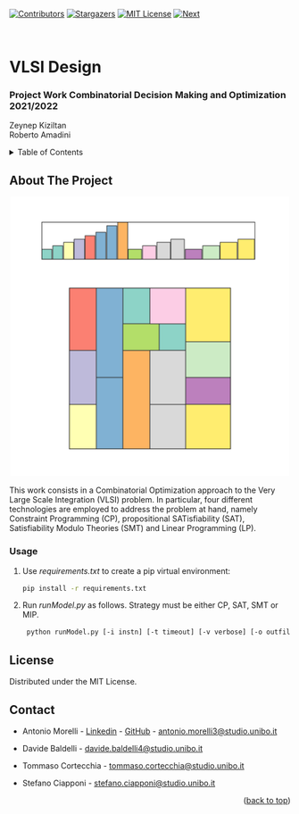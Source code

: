<div id="top"></div>

[![Contributors][contributors-shield]][contributors-url]
[![Stargazers][stars-shield]][stars-url]
[![MIT License][license-shield]][license-url]
[![Next][z3py]][z3py_url]


<!-- PROJECT LOGO -->
<br />
<div>
  <h1>VLSI Design</h1>

  <p>
    <h3> Project Work Combinatorial Decision Making and Optimization 2021/2022 </h2>
      Zeynep Kiziltan 
    <br />
      Roberto Amadini 
    <br />
  </p>
</div>



<!-- TABLE OF CONTENTS -->
<details>
  <summary>Table of Contents</summary>
  <ol>
    <li>
      <a href="#about-the-project">About The Project</a>
    </li>
    <li><a href="#usage">Usage</a></li>
    <li><a href="#contacts">Contacts</a></li>
  </ol>
</details>



<!-- ABOUT THE PROJECT -->
## About The Project

  <p align="center">
    <img src="images/intro_img.png" alt="Plate", width=500>
  </p>

This work consists in a Combinatorial Optimization approach to the Very Large Scale Integration (VLSI) problem. In particular, four different technologies are employed to address the problem
at hand, namely Constraint Programming (CP), propositional SATisfiability (SAT), Satisfiability Modulo Theories (SMT) and Linear Programming (LP).


<!-- USAGE EXAMPLES -->
### Usage

1. Use _requirements.txt_ to create a pip virtual environment:
   ```sh
   pip install -r requirements.txt
   ```
2. Run _runModel.py_ as follows. Strategy must be either CP, SAT, SMT or MIP.
   ```sh
    python runModel.py [-i instn] [-t timeout] [-v verbose] [-o outfile] [-r rotations] <strategy>
   ```

<!-- LICENSE -->
## License

Distributed under the MIT License. 


<!-- CONTACT -->
## Contact


* Antonio Morelli - [Linkedin](https://www.linkedin.com/in/antonio-morelli-077a16220/) - [GitHub](https://github.com/antoniototimorelli) - antonio.morelli3@studio.unibo.it

* Davide Baldelli - davide.baldelli4@studio.unibo.it

* Tommaso Cortecchia - tommaso.cortecchia@studio.unibo.it

* Stefano Ciapponi - stefano.ciapponi@studio.unibo.it

<p align="right">(<a href="#top">back to top</a>)</p>


<!-- MARKDOWN LINKS & IMAGES -->
<!-- https://www.markdownguide.org/basic-syntax/#reference-style-links -->
[contributors-shield]: https://img.shields.io/github/contributors/drchapman-17/cdmo2022?style=flat-square

[contributors-url]: https://github.com/drchapman-17/cdmo2022/graphs/contributors

[stars-shield]: https://img.shields.io/github/stars/drchapman-17/cdmo2022?style=flat-square

[stars-url]: https://github.com/drchapman-17/cdmo2022/stargazers

[license-shield]: https://img.shields.io/github/license/drchapman-17/cdmo2022?style=flat-square

[license-url]: https://github.com/drchapman-17/cdmo2022/LICENSE

[z3py]: https://img.shields.io/pypi/v/z3-solver?label=z3-solver&style=flat-square

[z3py_url]: https://pypi.org/project/z3-solver/

